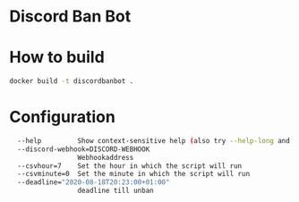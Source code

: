 # Discord Ban Bot

# How to build

```bash
docker build -t discordbanbot .
```


# Configuration
```bash
  --help         Show context-sensitive help (also try --help-long and --help-man).
  --discord-webhook=DISCORD-WEBHOOK
                 Webhookaddress
  --csvhour=7    Set the hour in which the script will run
  --csvminute=0  Set the minute in which the script will run
  --deadline="2020-08-18T20:23:00+01:00"
                 deadline till unban
```